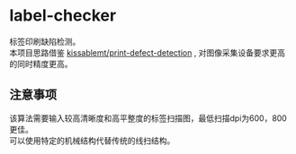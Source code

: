# label-checker
标签印刷缺陷检测。  
本项目思路借鉴 [kissablemt/print-defect-detection](https://github.com/kissablemt/print-defect-detection) , 对图像采集设备要求更高的同时精度更高。

## 注意事项
该算法需要输入较高清晰度和高平整度的标签扫描图，最低扫描dpi为600，800更佳。  
可以使用特定的机械结构代替传统的线扫结构。  


